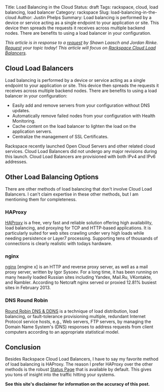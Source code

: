 Title: Load Balancing in the Cloud
Status: draft
Tags: rackspace, cloud, load balancing, load balancer
Category: rackspace
Slug: load-balancing-in-the-cloud
Author: Justin Phelps
Summary: Load balancing is performed by a device or service acting as a single endpoint to your application or site. This device then spreads the requests it receives across multiple backend nodes. There are benefits to using a load balancer in your configuration.

*This article is in response to a [request](https://github.com/Linuturk/www.onitato.com/issues/2) by Shawn Laasch and Jordan Rinke. [Request](https://github.com/Linuturk/www.onitato.com/issues) your topic today! This article will focus on [Rackspace Cloud Load Balancers](http://www.rackspace.com/cloud/load-balancing/).*

## Cloud Load Balancers

Load balancing is performed by a device or service acting as a single endpoint to your application or site. This device then spreads the requests it receives across multiple backend nodes. There are benefits to using a load balancer in your configuration:

 * Easily add and remove servers from your configuration without DNS updates.
 * Automatically remove failed nodes from your configuration with Health Monitoring.
 * Cache content on the load balancer to lighten the load on the application servers.
 * Centralize the management of SSL Certificates.

Rackspace recently launched Open Cloud Servers and other related cloud services. Cloud Load Balancers did not undergo any major revisions during this launch. Cloud Load Balancers are provisioned with both IPv4 and IPv6 addresses.

## Other Load Balancing Options

There are other methods of load balancing that don't involve Cloud Load Balancers. I can't claim expertise in these other methods, but I am mentioning them for completeness.

### HAProxy

[HAProxy](http://haproxy.1wt.eu/) is a free, very fast and reliable solution offering high availability, load balancing, and proxying for TCP and HTTP-based applications. It is particularly suited for web sites crawling under very high loads while needing persistence or Layer7 processing. Supporting tens of thousands of connections is clearly realistic with todays hardware.

### nginx

[nginx](http://nginx.org/) [engine x] is an HTTP and reverse proxy server, as well as a mail proxy server, written by Igor Sysoev. For a long time, it has been running on many heavily loaded Russian sites including Yandex, Mail.Ru, VKontakte, and Rambler. According to Netcraft nginx served or proxied 12.81% busiest sites in February 2013.

### DNS Round Robin

[Round Robin DNS & DDNS](http://en.wikipedia.org/wiki/Round-robin_DNS) is a technique of load distribution, load balancing, or fault-tolerance provisioning multiple, redundant Internet Protocol service hosts, e.g., Web servers, FTP servers, by managing the Domain Name System's (DNS) responses to address requests from client computers according to an appropriate statistical model.

## Conclusion

Besides Rackspace Cloud Load Balancers, I have to say my favorite method of load balancing is HAProxy. The reason I prefer HAProxy over the other methods is the robust [Status Page](http://demo.1wt.eu/) that is available by default. This gives you tons of insight into the traffic hitting your systems.

**See this site's disclaimer for information on the accuracy of this post.**
